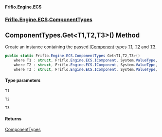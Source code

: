 #### [Friflo.Engine.ECS](index.md 'index')
### [Friflo.Engine.ECS](Friflo.Engine.ECS.md 'Friflo.Engine.ECS').[ComponentTypes](ComponentTypes.md 'Friflo.Engine.ECS.ComponentTypes')

## ComponentTypes.Get<T1,T2,T3>() Method

Create an instance containing the passed [IComponent](IComponent.md 'Friflo.Engine.ECS.IComponent') types
[T1](ComponentTypes.Get_T1,T2,T3_().md#Friflo.Engine.ECS.ComponentTypes.Get_T1,T2,T3_().T1 'Friflo.Engine.ECS.ComponentTypes.Get<T1,T2,T3>().T1'), [T2](ComponentTypes.Get_T1,T2,T3_().md#Friflo.Engine.ECS.ComponentTypes.Get_T1,T2,T3_().T2 'Friflo.Engine.ECS.ComponentTypes.Get<T1,T2,T3>().T2') and [T3](ComponentTypes.Get_T1,T2,T3_().md#Friflo.Engine.ECS.ComponentTypes.Get_T1,T2,T3_().T3 'Friflo.Engine.ECS.ComponentTypes.Get<T1,T2,T3>().T3').

```csharp
public static Friflo.Engine.ECS.ComponentTypes Get<T1,T2,T3>()
    where T1 : struct, Friflo.Engine.ECS.IComponent, System.ValueType, System.ValueType
    where T2 : struct, Friflo.Engine.ECS.IComponent, System.ValueType, System.ValueType
    where T3 : struct, Friflo.Engine.ECS.IComponent, System.ValueType, System.ValueType;
```
#### Type parameters

<a name='Friflo.Engine.ECS.ComponentTypes.Get_T1,T2,T3_().T1'></a>

`T1`

<a name='Friflo.Engine.ECS.ComponentTypes.Get_T1,T2,T3_().T2'></a>

`T2`

<a name='Friflo.Engine.ECS.ComponentTypes.Get_T1,T2,T3_().T3'></a>

`T3`

#### Returns
[ComponentTypes](ComponentTypes.md 'Friflo.Engine.ECS.ComponentTypes')
